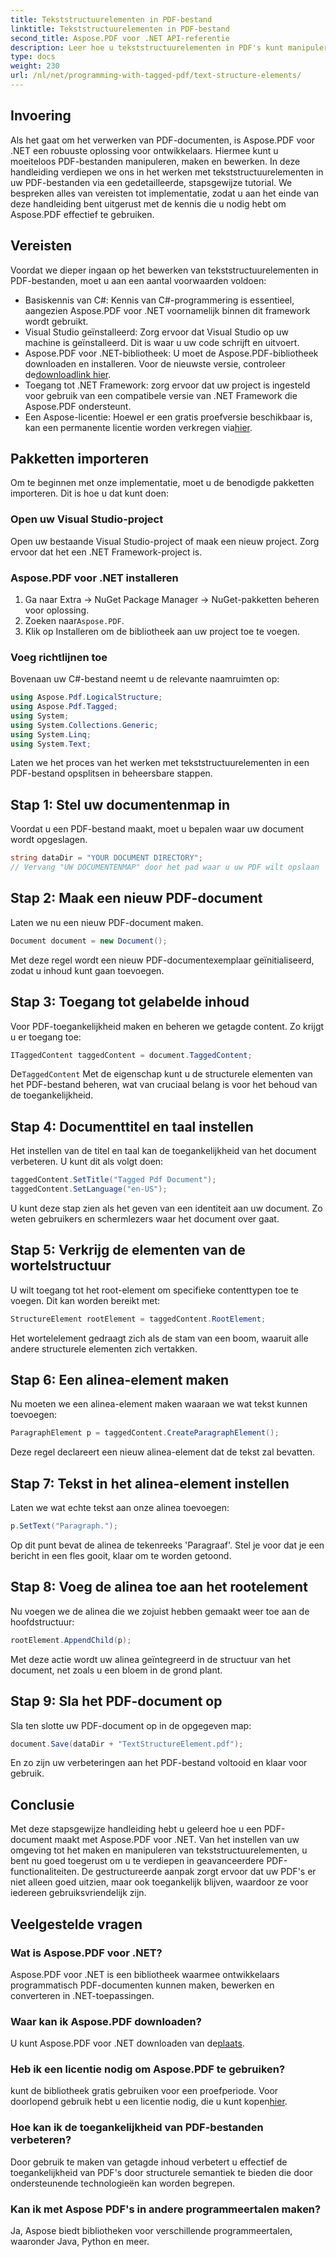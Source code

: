 ```yaml
---
title: Tekststructuurelementen in PDF-bestand
linktitle: Tekststructuurelementen in PDF-bestand
second_title: Aspose.PDF voor .NET API-referentie
description: Leer hoe u tekststructuurelementen in PDF's kunt manipuleren met Aspose.PDF voor .NET. Deze stapsgewijze handleiding behandelt alles wat u nodig hebt om gestructureerde PDF's te maken.
type: docs
weight: 230
url: /nl/net/programming-with-tagged-pdf/text-structure-elements/
---
```

## Invoering

Als het gaat om het verwerken van PDF-documenten, is Aspose.PDF voor .NET een robuuste oplossing voor ontwikkelaars. Hiermee kunt u moeiteloos PDF-bestanden manipuleren, maken en bewerken. In deze handleiding verdiepen we ons in het werken met tekststructuurelementen in uw PDF-bestanden via een gedetailleerde, stapsgewijze tutorial. We bespreken alles van vereisten tot implementatie, zodat u aan het einde van deze handleiding bent uitgerust met de kennis die u nodig hebt om Aspose.PDF effectief te gebruiken.

## Vereisten

Voordat we dieper ingaan op het bewerken van tekststructuurelementen in PDF-bestanden, moet u aan een aantal voorwaarden voldoen:

- Basiskennis van C#: Kennis van C#-programmering is essentieel, aangezien Aspose.PDF voor .NET voornamelijk binnen dit framework wordt gebruikt.
- Visual Studio geïnstalleerd: Zorg ervoor dat Visual Studio op uw machine is geïnstalleerd. Dit is waar u uw code schrijft en uitvoert.
-  Aspose.PDF voor .NET-bibliotheek: U moet de Aspose.PDF-bibliotheek downloaden en installeren. Voor de nieuwste versie, controleer de[downloadlink hier](https://releases.aspose.com/pdf/net/).
- Toegang tot .NET Framework: zorg ervoor dat uw project is ingesteld voor gebruik van een compatibele versie van .NET Framework die Aspose.PDF ondersteunt.
-  Een Aspose-licentie: Hoewel er een gratis proefversie beschikbaar is, kan een permanente licentie worden verkregen via[hier](https://purchase.aspose.com/buy).

## Pakketten importeren

Om te beginnen met onze implementatie, moet u de benodigde pakketten importeren. Dit is hoe u dat kunt doen:

### Open uw Visual Studio-project
Open uw bestaande Visual Studio-project of maak een nieuw project. Zorg ervoor dat het een .NET Framework-project is.

### Aspose.PDF voor .NET installeren
1. Ga naar Extra -> NuGet Package Manager -> NuGet-pakketten beheren voor oplossing.
2.  Zoeken naar`Aspose.PDF`.
3. Klik op Installeren om de bibliotheek aan uw project toe te voegen.

### Voeg richtlijnen toe
Bovenaan uw C#-bestand neemt u de relevante naamruimten op:

```csharp
using Aspose.Pdf.LogicalStructure;
using Aspose.Pdf.Tagged;
using System;
using System.Collections.Generic;
using System.Linq;
using System.Text;
```

Laten we het proces van het werken met tekststructuurelementen in een PDF-bestand opsplitsen in beheersbare stappen.

## Stap 1: Stel uw documentenmap in

Voordat u een PDF-bestand maakt, moet u bepalen waar uw document wordt opgeslagen.

```csharp
string dataDir = "YOUR DOCUMENT DIRECTORY";
// Vervang "UW DOCUMENTENMAP" door het pad waar u uw PDF wilt opslaan
```

## Stap 2: Maak een nieuw PDF-document

Laten we nu een nieuw PDF-document maken.

```csharp
Document document = new Document();
```

Met deze regel wordt een nieuw PDF-documentexemplaar geïnitialiseerd, zodat u inhoud kunt gaan toevoegen.

## Stap 3: Toegang tot gelabelde inhoud

Voor PDF-toegankelijkheid maken en beheren we getagde content. Zo krijgt u er toegang toe:

```csharp
ITaggedContent taggedContent = document.TaggedContent;
```

 De`TaggedContent` Met de eigenschap kunt u de structurele elementen van het PDF-bestand beheren, wat van cruciaal belang is voor het behoud van de toegankelijkheid.

## Stap 4: Documenttitel en taal instellen

Het instellen van de titel en taal kan de toegankelijkheid van het document verbeteren. U kunt dit als volgt doen:

```csharp
taggedContent.SetTitle("Tagged Pdf Document");
taggedContent.SetLanguage("en-US");
```

U kunt deze stap zien als het geven van een identiteit aan uw document. Zo weten gebruikers en schermlezers waar het document over gaat.

## Stap 5: Verkrijg de elementen van de wortelstructuur

U wilt toegang tot het root-element om specifieke contenttypen toe te voegen. Dit kan worden bereikt met:

```csharp
StructureElement rootElement = taggedContent.RootElement;
```

Het wortelelement gedraagt zich als de stam van een boom, waaruit alle andere structurele elementen zich vertakken.

## Stap 6: Een alinea-element maken

Nu moeten we een alinea-element maken waaraan we wat tekst kunnen toevoegen:

```csharp
ParagraphElement p = taggedContent.CreateParagraphElement();
```

Deze regel declareert een nieuw alinea-element dat de tekst zal bevatten.

## Stap 7: Tekst in het alinea-element instellen

Laten we wat echte tekst aan onze alinea toevoegen:

```csharp
p.SetText("Paragraph.");
```

Op dit punt bevat de alinea de tekenreeks 'Paragraaf'. Stel je voor dat je een bericht in een fles gooit, klaar om te worden getoond.

## Stap 8: Voeg de alinea toe aan het rootelement

Nu voegen we de alinea die we zojuist hebben gemaakt weer toe aan de hoofdstructuur:

```csharp
rootElement.AppendChild(p);
```

Met deze actie wordt uw alinea geïntegreerd in de structuur van het document, net zoals u een bloem in de grond plant.

## Stap 9: Sla het PDF-document op

Sla ten slotte uw PDF-document op in de opgegeven map:

```csharp
document.Save(dataDir + "TextStructureElement.pdf");
```

En zo zijn uw verbeteringen aan het PDF-bestand voltooid en klaar voor gebruik.

## Conclusie

Met deze stapsgewijze handleiding hebt u geleerd hoe u een PDF-document maakt met Aspose.PDF voor .NET. Van het instellen van uw omgeving tot het maken en manipuleren van tekststructuurelementen, u bent nu goed toegerust om u te verdiepen in geavanceerdere PDF-functionaliteiten. De gestructureerde aanpak zorgt ervoor dat uw PDF's er niet alleen goed uitzien, maar ook toegankelijk blijven, waardoor ze voor iedereen gebruiksvriendelijk zijn. 

## Veelgestelde vragen

### Wat is Aspose.PDF voor .NET?  
Aspose.PDF voor .NET is een bibliotheek waarmee ontwikkelaars programmatisch PDF-documenten kunnen maken, bewerken en converteren in .NET-toepassingen.

### Waar kan ik Aspose.PDF downloaden?  
 U kunt Aspose.PDF voor .NET downloaden van de[plaats](https://releases.aspose.com/pdf/net/).

### Heb ik een licentie nodig om Aspose.PDF te gebruiken?  
 kunt de bibliotheek gratis gebruiken voor een proefperiode. Voor doorlopend gebruik hebt u een licentie nodig, die u kunt kopen[hier](https://purchase.aspose.com/buy).

### Hoe kan ik de toegankelijkheid van PDF-bestanden verbeteren?  
Door gebruik te maken van getagde inhoud verbetert u effectief de toegankelijkheid van PDF's door structurele semantiek te bieden die door ondersteunende technologieën kan worden begrepen.

### Kan ik met Aspose PDF's in andere programmeertalen maken?  
Ja, Aspose biedt bibliotheken voor verschillende programmeertalen, waaronder Java, Python en meer.